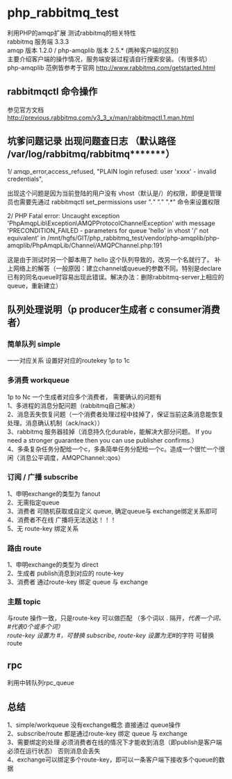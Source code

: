# php_rabbitmq_test
利用PHP的amqp扩展 测试rabbitmq的相关特性<br>
rabbitmq 服务端 3.3.3<br>
amqp 版本 1.2.0 / php-amqplib 版本 2.5.* (两种客户端的区别)<br>
主要介绍客户端的操作情况，服务端安装过程请自行搜索安装。（有很多坑）<br>
php-amqplib 范例皆参考于官网 http://www.rabbitmq.com/getstarted.html<br>

## rabbitmqctl 命令操作<br>
参见官方文档  http://previous.rabbitmq.com/v3_3_x/man/rabbitmqctl.1.man.html

## 坑爹问题记录  出现问题查日志 （默认路径 /var/log/rabbitmq/rabbitmq*******）
1/  amqp_error,access_refused,    "PLAIN login refused: user 'xxxx' - invalid credentials", <br>

出现这个问题是因为当前登陆的用户没有 vhost（默认是/）的权限，即便是管理员也需要先通过 rabbitmqctl set_permissions user ".*" ".*" ".*" 命令来设置权限<p>

2/ PHP Fatal error:  Uncaught exception 'PhpAmqpLib\Exception\AMQPProtocolChannelException' with message 'PRECONDITION_FAILED - parameters for queue 'hello' in vhost '/' not equivalent' in /mnt/hgfs/GIT/php_rabbitmq_test/vendor/php-amqplib/php-amqplib/PhpAmqpLib/Channel/AMQPChannel.php:191<br>

这是由于测试时另一个脚本用了 hello 这个队列导致的，改另一个名就行了。  补上网络上的解答（一般原因：建立channel或queue的参数不同。特别是declare已有的同名queue时容易出现此错误。解决办法：删除rabbitmq-server上相应的queue，重新建立）<p>

## 队列处理说明（p producer生成者 c consumer消费者）
### 简单队列 simple
一一对应关系 设置好对应的routekey 1p to 1c 

### 多消费 workqueue
1p to Nc 一个生成者对应多个消费者， 需要确认的问题有 <br>
1、多进程的消息分配问题（rabbitmq自己解决）<br>
2、消息丢失恢复问题（一个消费者处理过程中挂掉了，保证当前这条消息能恢复处理。消息确认机制（ack/nack））<br>
3、rabbitmq 服务器挂掉（消息持久化durable，能解决大部分问题。 If you need a stronger guarantee then you can use publisher confirms.）<br>
4、多条复杂任务分配给一个c，多条简单任务分配给一个c。造成一个很忙一个很闲（消息公平调度，AMQPChannel::qos）<p>

### 订阅 / 广播 subscribe
1、申明exchange的类型为 fanout<br>
2、无需指定queue<br>
3、消费者 可随机获取或自定义 queue, 确定queue与 exchange绑定关系即可<br>
4、消费者不在线 广播将无法送达！！！<br>
5、无 route-key 绑定关系<p>

### 路由  route
1、申明exchange的类型为 direct<br>
2、生成者 publish消息到对应的 route-key<br>
3、消费者 通过route-key 绑定 queue 与 exchange<br>

### 主题 topic
与route 操作一致，只是route-key 可以做匹配  （多个词以 . 隔开，*代表一个词，#代表0个或多个词）<br>
route-key 设置为 #，可替换 subscribe, route-key 设置为无*#的字符 可替换route

## rpc
利用中转队列rpc_queue


## 总结
1、simple/workqueue 没有exchange概念  直接通过 queue操作<br>
2、subscribe/route 都是通过route-key 绑定 queue 与 exchange<br>
3、需要绑定的处理 必须消费者在线的情况下才能收到消息（即publish是客户端必须在运行状态） 否则消息会丢失<br>
4、exchange可以绑定多个route-key，即可以一条客户端下接收多个queue的数据<br>

